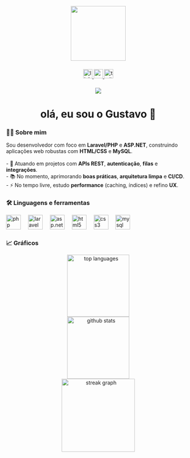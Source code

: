 <div align="center">
  <img height="150" src="https://media.giphy.com/media/M9gbBd9nbDrOTu1Mqx/giphy.gif"  />
</div>

###

<div align="center">
  <!-- Substitua os href="#" pelos seus links reais -->
  <a href="#" target="_blank">
    <img src="https://img.shields.io/static/v1?message=LinkedIn&logo=linkedin&label=&color=0D1117&logoColor=0A66C2&labelColor=0D1117&style=for-the-badge" height="25" alt="linkedin logo"  />
  </a>
  <a href="#" target="_blank">
    <img src="https://img.shields.io/static/v1?message=YouTube&logo=youtube&label=&color=0D1117&logoColor=FF0000&labelColor=0D1117&style=for-the-badge" height="25" alt="youtube logo"  />
  </a>
  <a href="#" target="_blank">
    <img src="https://img.shields.io/static/v1?message=Twitter&logo=twitter&label=&color=0D1117&logoColor=1DA1F2&labelColor=0D1117&style=for-the-badge" height="25" alt="twitter logo"  />
  </a>
</div>

###

<div align="center">
  <img src="https://visitor-badge.laobi.icu/badge?page_id=gustavoadfbagle.gustavoadfbagle"  />
</div>

###

<h1 align="center">olá, eu sou o Gustavo 👋</h1>

###

<h3 align="left">👩‍💻  Sobre mim</h3>

<p align="left">
Sou desenvolvedor com foco em <strong>Laravel/PHP</strong> e <strong>ASP.NET</strong>, construindo aplicações web robustas com <strong>HTML/CSS</strong> e <strong>MySQL</strong>.<br><br>
- 🔭 Atuando em projetos com <strong>APIs REST</strong>, <strong>autenticação</strong>, <strong>filas</strong> e <strong>integrações</strong>.<br>
- 📚 No momento, aprimorando <strong>boas práticas</strong>, <strong>arquitetura limpa</strong> e <strong>CI/CD</strong>.<br>
- ⚡ No tempo livre, estudo <strong>performance</strong> (caching, índices) e refino <strong>UX</strong>.
</p>

###

<h3 align="left">🛠 Linguagens e ferramentas</h3>

<div align="left">
  <img src="https://cdn.jsdelivr.net/gh/devicons/devicon/icons/php/php-original.svg" height="40" alt="php" />
  <img width="12" />
  <img src="https://cdn.jsdelivr.net/gh/devicons/devicon/icons/laravel/laravel-original.svg" height="40" alt="laravel" />
  <img width="12" />
  <img src="https://cdn.jsdelivr.net/gh/devicons/devicon/icons/dot-net/dot-net-plain-wordmark.svg" height="40" alt="asp.net" />
  <img width="12" />
  <img src="https://cdn.jsdelivr.net/gh/devicons/devicon/icons/html5/html5-original.svg" height="40" alt="html5" />
  <img width="12" />
  <img src="https://cdn.jsdelivr.net/gh/devicons/devicon/icons/css3/css3-original.svg" height="40" alt="css3" />
  <img width="12" />
  <img src="https://cdn.jsdelivr.net/gh/devicons/devicon/icons/mysql/mysql-original.svg" height="40" alt="mysql" />
</div>

###

<h3 align="left">📈  Gráficos</h3>

<div align="center">
  <!-- Principais linguagens (auto a partir do GitHub) -->
  <img src="https://github-readme-stats.vercel.app/api/top-langs/?username=gustavoadfbagle&layout=compact&theme=tokyonight&hide_border=true&bg_color=0D1117&title_color=58A6FF&text_color=C9D1D9" height="170" alt="top languages" />
</div>

<div align="center">
  <!-- Estatísticas gerais -->
  <img src="https://github-readme-stats.vercel.app/api?username=gustavoadfbagle&show_icons=true&theme=tokyonight&hide_border=true&bg_color=0D1117&rank_icon=github&locale=pt-br&title_color=58A6FF&text_color=C9D1D9&icon_color=58A6FF" height="170" alt="github stats" />
</div>

<div align="center">
  <!-- Streak -->
  <img src="https://streak-stats.demolab.com?user=gustavoadfbagle&locale=pt_BR&mode=daily&theme=tokyonight&hide_border=true&border_radius=5" height="200" alt="streak graph"  />
</div>
